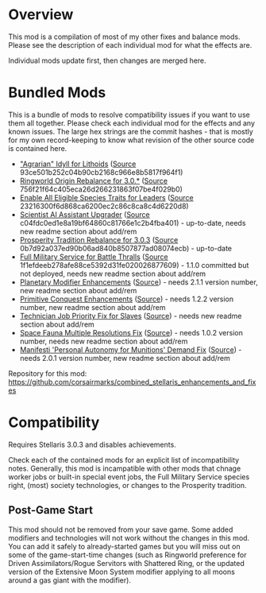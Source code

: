 # Overview

This mod is a compilation of most of my other fixes and balance mods.  Please see the description of each individual mod for what the effects are.

Individual mods update first, then changes are merged here.

# Bundled Mods

This is a bundle of mods to resolve compatibility issues if you want to use them all together.  Please check each individual mod for the effects and any known issues.  The large hex strings are the commit hashes - that is mostly for my own record-keeping to know what revision of the other source code is contained here.

* ["Agrarian" Idyll for Lithoids](https://steamcommunity.com/sharedfiles/filedetails/?id=2510669821) ([Source](https://github.com/corsairmarks/agrarian_idyll_lithoid) 93ce501b252c04b90cb2168c966e8b5817f964f1)
* [Ringworld Origin Rebalance for 3.0.*](https://steamcommunity.com/sharedfiles/filedetails/?id=2499901978) ([Source](https://github.com/corsairmarks/ringworld_origin_rebalance) 756f21f64c405eca26d266231863f07be4f029b0)
* [Enable All Eligible Species Traits for Leaders](https://steamcommunity.com/sharedfiles/filedetails/?id=2499031295) ([Source](https://github.com/corsairmarks/enable_all_species_traits_for_leaders) 23216300f6d868ca6200ec2c86c8ca8c4d6220d8)
* [Scientist AI Assistant Upgrader](https://steamcommunity.com/sharedfiles/filedetails/?id=2498166286) ([Source](https://github.com/corsairmarks/scientist_ai_assistant_upgrader) c04fdc0ed1e8a19bf64860c81766e1c2b4fba401) - up-to-date, needs new readme section about add/rem
* [Prosperity Tradition Rebalance for 3.0.3](https://steamcommunity.com/sharedfiles/filedetails/?id=2497266630) ([Source](https://github.com/corsairmarks/prosperity_tradition_rebalance) 0b7d92a037ed90b06ad840b8507877ad08074ecb) - up-to-date
* [Full Military Service for Battle Thralls](https://steamcommunity.com/sharedfiles/filedetails/?id=2496357447) ([Source](https://github.com/corsairmarks/battle_thrall_military_leaders) 1f1efdeeb278afe88ce5392d31fe020026877609) - 1.1.0 committed but not deployed, needs new readme section about add/rem
* [Planetary Modifier Enhancements](https://steamcommunity.com/sharedfiles/filedetails/?id=2496357128) ([Source](https://github.com/corsairmarks/planetary_modifier_enhancements)) - needs 2.1.1 version number, new readme section about add/rem
* [Primitive Conquest Enhancements](https://steamcommunity.com/sharedfiles/filedetails/?id=2488154830) ([Source](https://github.com/corsairmarks/primitive_conquest_enhancements)) - needs 1.2.2 version number, new readme section about add/rem
* [Technician Job Priority Fix for Slaves](https://steamcommunity.com/sharedfiles/filedetails/?id=2484702578) ([Source](https://github.com/corsairmarks/technician_slave_fix)) - needs new readme section about add/rem
* [Space Fauna Multiple Resolutions Fix](https://steamcommunity.com/sharedfiles/filedetails/?id=2470984445) ([Source](https://github.com/corsairmarks/space_fauna_resolutions_fix)) - needs 1.0.2 version number, needs new readme section about add/rem
* [Manifesti 'Personal Autonomy for Munitions' Demand Fix](https://steamcommunity.com/sharedfiles/filedetails/?id=2470975831) ([Source](https://github.com/corsairmarks/manifesti_fix)) - needs 2.0.1 version number, new readme section about add/rem

Repository for this mod: https://github.com/corsairmarks/combined_stellaris_enhancements_and_fixes

# Compatibility

Requires Stellaris 3.0.3 and disables achievements.

Check each of the contained mods for an explicit list of incompatibility notes.  Generally, this mod is incampatible with other mods that chnage worker jobs or built-in special event jobs, the Full Military Service species right, (most) society technologies, or changes to the Prosperity tradition.

## Post-Game Start

This mod should not be removed from your save game.  Some added modifiers and technologies will not work without the changes in this mod.  You can add it safely to already-started games but you will miss out on some of the game-start-time changes (such as Ringworld preference for Driven Assimilators/Rogue Servitors with Shattered Ring, or the updated version of the Extensive Moon System modifier applying to all moons around a gas giant with the modifier).